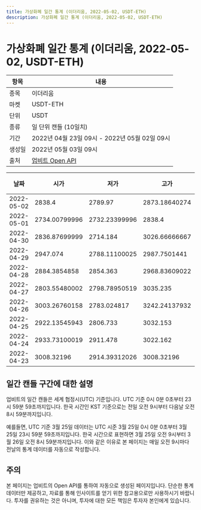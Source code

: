 ```yaml
---
title: 가상화폐 일간 통계 (이더리움, 2022-05-02, USDT-ETH)
description: 가상화폐 일간 통계 (이더리움, 2022-05-02, USDT-ETH)
---
```



가상화폐 일간 통계 (이더리움, 2022-05-02, USDT-ETH)
===

|항목|내용|
|--|--|
|종목|이더리움|
|마켓|USDT-ETH|
|단위|USDT|
|종류|일 단위 캔들 (10일치)|
|기간|2022년 04월 23일 09시 - 2022년 05월 02일 09시|
|생성일|2022년 05월 03일 09시|
|출처|[업비트 Open API](https://docs.upbit.com)|


|날짜|시가|저가|고가|종가|비고|
|--|--|--|--|--|--|
|2022-05-02|2838.4|2789.97|2873.18640274|2873.18640274|    |
|2022-05-01|2734.00799996|2732.23399996|2838.4|2838.4|    |
|2022-04-30|2836.87699999|2714.184|3026.66666667|2734.008|    |
|2022-04-29|2947.074|2788.11100025|2987.7501441|2817.18468836|    |
|2022-04-28|2884.3854858|2854.363|2968.83609022|2925.492|    |
|2022-04-27|2803.55480002|2798.78950519|3035.235|2883.50700003|    |
|2022-04-26|3003.26760158|2783.024817|3242.24137932|2790.84482084|    |
|2022-04-25|2922.13545943|2806.733|3032.153|3032.153|    |
|2022-04-24|2933.73100019|2911.478|3022.162|2922.13545943|    |
|2022-04-23|3008.32196|2914.39312026|3008.32196|2944.27300001|    |


일간 캔들 구간에 대한 설명
---


업비트의 일간 캔들은 세계 협정시(UTC) 기준입니다. 
UTC 기준 0시 0분 0초부터 23시 59분 59초까지입니다. 
한국 시간인 KST 기준으로는 전일 오전 9시부터 다음날 오전 8시 59분까지입니다. 


예를들면, UTC 기준 3월 25일 데이터는 UTC 시준 3월 25일 0시 0분 0초부터 3월 25일 23시 59분 59초까지입니다. 
한국 시간으로 표현하면 3월 25일 오전 9시부터 3월 26일 오전 8시 59분까지입니다. 
이와 같은 이유로 본 페이지는 매일 오전 9시마다 전날의 통계 데이터를 자동으로 작성합니다. 


주의
---


본 페이지는 업비트의 Open API를 통하여 자동으로 생성된 페이지입니다. 
단순한 통계 데이터만 제공하고, 자료를 통해 인사이트를 얻기 위한 참고용으로만 사용하시기 바랍니다. 
투자를 권유하는 것은 아니며, 투자에 대한 모든 책임은 투자자 본인에게 있습니다. 
